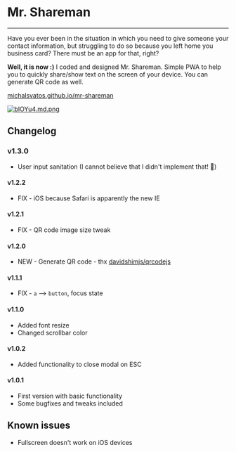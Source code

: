 # Mr. Shareman
***
Have you ever been in the situation in which you need to give someone your contact information, but struggling to do so because you left home you business card? There must be an app for that, right?

**Well, it is now :)** I coded and designed Mr. Shareman. Simple PWA to help you to quickly share/show text on the screen of your device. You can generate QR code as well.

[michalsvatos.github.io/mr-shareman](https://michalsvatos.github.io/mr-shareman)

[![bIOYu4.md.png](https://iili.io/bIOYu4.md.png)](https://michalsvatos.github.io/mr-shareman)

## Changelog
### v1.3.0
- User input sanitation (I cannot believe that I didn't implement that! 🤦)

#### v1.2.2
- FIX - iOS because Safari is apparently the new IE

#### v1.2.1
- FIX - QR code image size tweak

#### v1.2.0
- NEW - Generate QR code - thx [davidshimjs/qrcodejs](https://github.com/davidshimjs/qrcodejs)

#### v1.1.1
- FIX - `a` --> `button`, focus state

#### v1.1.0
- Added font resize
- Changed scrollbar color

#### v1.0.2
- Added functionality to close modal on ESC

#### v1.0.1
- First version with basic functionality
- Some bugfixes and tweaks included

## Known issues
- Fullscreen doesn't work on iOS devices


